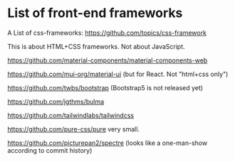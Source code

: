 # List of front-end frameworks

A List of css-frameworks: https://github.com/topics/css-framework

This is about HTML+CSS frameworks. Not about JavaScript.

https://github.com/material-components/material-components-web

https://github.com/mui-org/material-ui (but for React. Not "html+css only")

https://github.com/twbs/bootstrap (Bootstrap5 is not released yet)

https://github.com/jgthms/bulma

https://github.com/tailwindlabs/tailwindcss

https://github.com/pure-css/pure very small.

https://github.com/picturepan2/spectre (looks like a one-man-show according to commit history)
